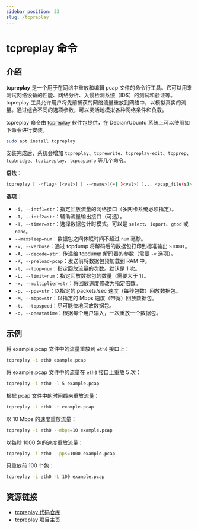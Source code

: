 ```yaml
---
sidebar_position: 33
slug: /tcpreplay
---
```


# tcpreplay 命令



## 介绍

**tcpreplay** 是一个用于在网络中重放和编辑 pcap 文件的命令行工具。它可以用来测试网络设备的性能、网络分析、入侵检测系统（IDS）的测试和验证等。tcpreplay 工具允许用户将先前捕获的网络流量重放到网络中，以模拟真实的流量。通过组合不同的选项参数，可以灵活地模拟各种网络条件和负载。

tcpreplay 命令由 [tcpreplay](https://tcpreplay.appneta.com) 软件包提供，在 Debian/Ubuntu 系统上可以使用如下命令进行安装。

```bash
sudo apt install tcpreplay
```

安装完成后，系统会增加 `tcpreplay`、`tcprewrite`、`tcpreplay-edit`、`tcpprep`、`tcpbridge`、`tcpliveplay`、`tcpcapinfo` 等几个命令。

**语法**：

```bash
tcpreplay [ -<flag> [<val>] | --<name>[{=| }<val>] ]... <pcap_file(s)>
```

**选项**：

- `-i, --intf1=str`：指定回放流量的网络接口（多网卡系统必须指定）。
- `-I, --intf2=str`：辅助流量输出接口（可选）。
- `-T, --timer=str`：选择数据包计时模式。可以是 `select`、`ioport`、`gtod` 或 `nano`。
- `--maxsleep=num`：数据包之间休眠时间不超过 `num` 毫秒。
- `-v, --verbose`：通过 tcpdump 将解码后的数据包打印到标准输出 `STDOUT`。
- `-A, --decode=str`：传递给 tcpdump 解码器的参数（需要 `-v` 选项）。
- `-K, --preload-pcap`：发送前将数据包预加载到 RAM 中。
- `-l, --loop=num`：指定回放流量的次数。默认是 1 次。
- `-L, --limit=num`：指定回放数据包的数量（需要大于 1）。
- `-x, --multiplier=str`：将回放速度修改为指定倍数。
- `-p, --pps=str`：以指定的 packets/sec 速度（每秒包数）回放数据包。
- `-M, --mbps=str`：以指定的 Mbps 速度（带宽）回放数据包。
- `-t, --topspeed`：尽可能快地回放数据包。
- `-o, --oneatatime`：根据每个用户输入，一次重放一个数据包。



## 示例

将 example.pcap 文件中的流量重放到 `eth0` 接口上：

```bash
tcpreplay -i eth0 example.pcap
```

将 example.pcap 文件中的流量在 `eth0` 接口上重放 5 次：

```bash
tcpreplay -i eth0 -l 5 example.pcap
```

根据 pcap 文件中的时间戳来重放流量：

```bash
tcpreplay -i eth0 -t example.pcap
```

以 10 Mbps 的速度重放流量：

```bash
tcpreplay -i eth0 --mbps=10 example.pcap
```

以每秒 1000 包的速度重放流量：

```bash
tcpreplay -i eth0 --pps=1000 example.pcap
```

只重放前 100 个包：

```bash
tcpreplay -i eth0 -L 100 example.pcap
```



## 资源链接

- [tcpreplay 代码仓库](https://github.com/appneta/tcpreplay)
- [tcpreplay 项目主页](https://tcpreplay.appneta.com)

